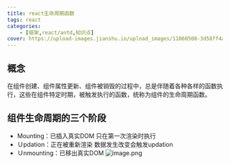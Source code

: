 ```yaml
---
title: react生命周期函数
tags: react
categories: 
    - [框架,react/antd,知识点]
cover: https://upload-images.jianshu.io/upload_images/11060508-3d58ff4aa4dc20c8.png?imageMogr2/auto-orient/strip%7CimageView2/2/w/1240
---
```

## 概念
在组件创建、组件属性更新、组件被销毁的过程中，总是伴随着各种各样的函数执行，这些在组件特定时期，被触发执行的函数，统称为组件的生命周期函数。

## 组件生命周期的三个阶段

 * Mounting：已插入真实DOM
 只在第一次渲染时执行
 * Ｕpdation：正在被重新渲染
 数据发生改变会触发updation
 * Ｕnmounting：已移出真实DOM
 ![image.png](https://upload-images.jianshu.io/upload_images/11060508-22e6206e2d371370.png?imageMogr2/auto-orient/strip%7CimageView2/2/w/1240)